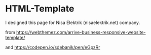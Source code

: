 # HTML-Template
I designed this page for Nisa Elektrik (nisaelektrik.net) company.


from https://webthemez.com/arrive-business-responsive-website-template/

and https://codepen.io/sdebanik/pen/eGpzRr
